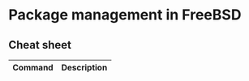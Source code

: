 # Package management in FreeBSD

## Cheat sheet

| Command | Description |
| ------- | ----------- |
